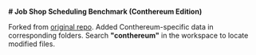 **# Job Shop Scheduling Benchmark (Conthereum Edition)**  

Forked from [original repo](https://github.com/ai-for-decision-making-tue/Job_Shop_Scheduling_Benchmark_Environments_and_Instances). Added Conthereum-specific data in corresponding folders. Search **"conthereum"** in the workspace to locate modified files.